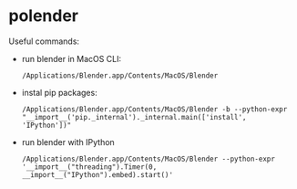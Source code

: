 # polender

Useful commands:
- run blender in MacOS CLI:
  ```
  /Applications/Blender.app/Contents/MacOS/Blender
  ```
- instal pip packages:
  ```
  /Applications/Blender.app/Contents/MacOS/Blender -b --python-expr "__import__('pip._internal')._internal.main(['install', 'IPython'])"
  ```
- run blender with IPython
  ```
  /Applications/Blender.app/Contents/MacOS/Blender --python-expr '__import__("threading").Timer(0, __import__("IPython").embed).start()'
  ```
